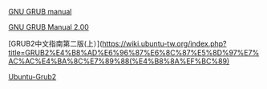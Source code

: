 [GNU GRUB manual](https://www.gnu.org/software/grub/manual/grub.html#Introduction)

[GNU GRUB Manual 2.00](https://www.gnu.org/software/grub/manual/html_node/)

[GRUB2中文指南第二版\(上）](https://wiki.ubuntu-tw.org/index.php?title=GRUB2%E4%B8%AD%E6%96%87%E6%8C%87%E5%8D%97%E7%AC%AC%E4%BA%8C%E7%89%88(%E4%B8%8A%EF%BC%89)

[Ubuntu-Grub2](https://help.ubuntu.com/community/Grub2)

